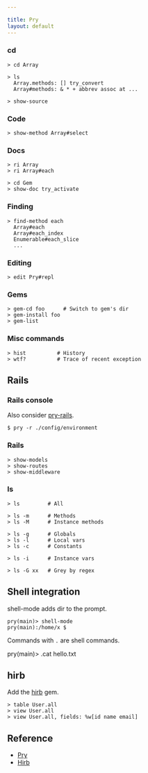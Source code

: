 ```yaml
---

title: Pry
layout: default
---
```


### cd

```
> cd Array
```

```no-highlight
> ls
  Array.methods: [] try_convert
  Array#methods: & * + abbrev assoc at ...
```

```
> show-source
```

### Code

```no-highlight
> show-method Array#select
```

### Docs

```no-highlight
> ri Array
> ri Array#each

> cd Gem
> show-doc try_activate
```

### Finding

```no-highlight
> find-method each
  Array#each
  Array#each_index
  Enumerable#each_slice
  ...
```

### Editing

    > edit Pry#repl

### Gems

    > gem-cd foo      # Switch to gem's dir
    > gem-install foo
    > gem-list

### Misc commands

    > hist          # History
    > wtf?          # Trace of recent exception

## Rails

### Rails console

Also consider [pry-rails](https://rubygems.org/gems/pry-rails).

    $ pry -r ./config/environment

### Rails

    > show-models
    > show-routes
    > show-middleware

### ls

    > ls         # All

    > ls -m      # Methods
    > ls -M      # Instance methods

    > ls -g      # Globals
    > ls -l      # Local vars
    > ls -c      # Constants

    > ls -i      # Instance vars

    > ls -G xx   # Grey by regex

## Shell integration

shell-mode adds dir to the prompt.

    pry(main)> shell-mode
    pry(main):/home/x $

Commands with `.` are shell commands.

   pry(main)> .cat hello.txt

## hirb
Add the [hirb](https://rubygems.org/gems/hirb) gem.

    > table User.all
    > view User.all
    > view User.all, fields: %w[id name email]

## Reference

 * [Pry](https://github.com/pry/pry)
 * [Hirb](https://github.com/cldwalker/hirb)
